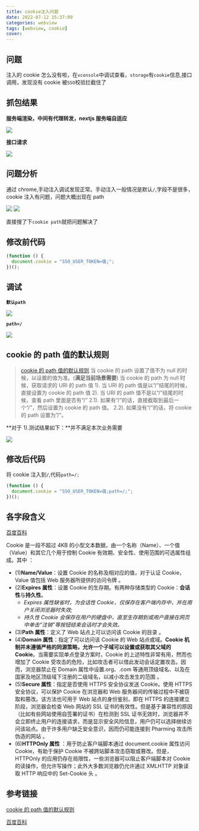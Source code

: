 ```yaml
---
title: cookie注入问题
date: 2022-07-12 15:37:09
categories: webview
tags: [webview, cookie]
cover:
---
```


## 问题

注入的 cookie 怎么没有啦，在`vconsole`中调试查看，`storage`有`cookie`信息,接口调用，发现没有 cookie 被`SSO`校验拦截住了

## 抓包结果

**服务端渲染，中间有代理转发，nextjs 服务端自适应**

<img src="http://t-blog-images.aijs.top/img/20220712110204.webp" />

**接口请求**

<img src="http://t-blog-images.aijs.top/img/20220712110334.webp" />

## 问题分析

通过 chrome,手动注入调试发现正常。手动注入一般情况是默认`/`,字段不是很多，cookie 注入有问题，问题大概出现在 path

<img src="http://t-blog-images.aijs.top/img/20220712154936.webp" />

<img src="http://t-blog-images.aijs.top/img/20220712154647.webp" />

直接搜了下`cookie path`就把问题解决了

## 修改前代码

```js
(function () {
  document.cookie = "SSO_USER_TOKEN=值;";
})();
```

## 调试

**`默认path`**

<img src="http://t-blog-images.aijs.top/img/20220712104539.webp" />

**`path=/`**

<img src="http://t-blog-images.aijs.top/img/20220712104801.webp" />

## cookie 的 path 值的默认规则

> <a href="https://www.jianshu.com/p/48556e5c44f5" target="_blank" >cookie 的 path 值的默认规则</a>
> 当 cookie 的 path 设置了值不为 null 的时候，以设置的值为准。(**满足当前场景需要**)
> 当 cookie 的 path 为 null 时候，获取请求的 URI 的 path 值
> 1). 当 URI 的 path 值是以“/”结尾的时候，直接设置为 cookie 的 path 值
> 2). 当 URI 的 path 值不是以“/”结尾的时候，查看 path 里面是否有“/”
> 2.1). 如果有“/”的话，直接截取到最后一个“/”，然后设置为 cookie 的 path 值。
> 2.2). 如果没有“/”的话，将 cookie 的 path 设置为”/”。

**对于 1).测试结果如下：**并不满足本次业务需要

<img src="http://t-blog-images.aijs.top/img/20220712162419.webp" />

## 修改后代码

将 cookie 注入到`/`,代码`path=/;`

```js
(function () {
  document.cookie = "SSO_USER_TOKEN=值;path=/;";
})();
```

## 各字段含义

<a href="https://baike.baidu.com/item/cookie/1119" target="_blank" >百度百科</a>

Cookie 是一段不超过 4KB 的小型文本数据，由一个名称（Name）、一个值（Value）和其它几个用于控制 Cookie 有效期、安全性、使用范围的可选属性组成。其中 ：

- (1)**Name/Value**：设置 Cookie 的名称及相对应的值，对于认证 Cookie，Value 值包括 Web 服务器所提供的访问令牌 。
- (2)**Expires 属性**：设置 Cookie 的生存期。有两种存储类型的 Cookie：**会话性**与**持久性**。
  - _Expires 属性缺省时，为会话性 Cookie，仅保存在客户端内存中，并在用户关闭浏览器时失效;_
  - _持久性 Cookie 会保存在用户的硬盘中，直至生存期到或用户直接在网页中单击“注销”等按钮结束会话时才会失效。_
- (3)**Path 属性**：定义了 Web 站点上可以访问该 Cookie 的目录 。
- (4)**Domain 属性**：指定了可以访问该 Cookie 的 Web 站点或域。**Cookie 机制并未遵循严格的同源策略，允许一个子域可以设置或获取其父域的 Cookie**。当需要实现单点登录方案时，Cookie 的上述特性非常有用，然而也增加了 Cookie 受攻击的危险，比如攻击者可以借此发动会话定置攻击。因而，浏览器禁止在 Domain 属性中设置.org、.com 等通用顶级域名、以及在国家及地区顶级域下注册的二级域名，以减小攻击发生的范围 。
- (5)**Secure 属性**：指定是否使用 HTTPS 安全协议发送 Cookie。使用 HTTPS 安全协议，可以保护 Cookie 在浏览器和 Web 服务器间的传输过程中不被窃取和篡改。该方法也可用于 Web 站点的身份鉴别，即在 HTTPS 的连接建立阶段，浏览器会检查 Web 网站的 SSL 证书的有效性。但是基于兼容性的原因（比如有些网站使用自签署的证书）在检测到 SSL 证书无效时，浏览器并不会立即终止用户的连接请求，而是显示安全风险信息，用户仍可以选择继续访问该站点。由于许多用户缺乏安全意识，因而仍可能连接到 Pharming 攻击所伪造的网站 。
- (6)**HTTPOnly 属性** ：用于防止客户端脚本通过 document.cookie 属性访问 Cookie，有助于保护 Cookie 不被跨站脚本攻击窃取或篡改。但是，HTTPOnly 的应用仍存在局限性，一些浏览器可以阻止客户端脚本对 Cookie 的读操作，但允许写操作；此外大多数浏览器仍允许通过 XMLHTTP 对象读取 HTTP 响应中的 Set-Cookie 头 。

## 参考链接

<a href="https://www.jianshu.com/p/48556e5c44f5" target="_blank" >cookie 的 path 值的默认规则</a>

<a href="https://baike.baidu.com/item/cookie/1119" target="_blank" >百度百科</a>